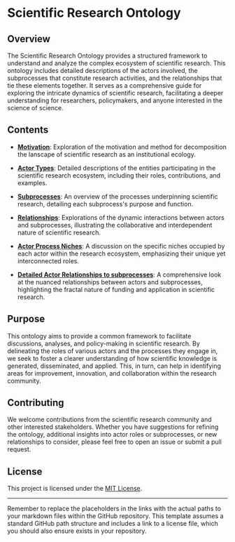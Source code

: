 # Scientific Research Ontology

## Overview

The Scientific Research Ontology provides a structured framework to understand and analyze the complex ecosystem of scientific research. This ontology includes detailed descriptions of the actors involved, the subprocesses that constitute research activities, and the relationships that tie these elements together. It serves as a comprehensive guide for exploring the intricate dynamics of scientific research, facilitating a deeper understanding for researchers, policymakers, and anyone interested in the science of science.

## Contents

- **[Motivation](https://github.com/mzargham/Scientific-Research-Ontology/blob/main/why.md)**: Exploration of the motivation and method for decomposition the lanscape of scientific research as an institutional ecology.

- **[Actor Types](https://github.com/mzargham/Scientific-Research-Ontology/blob/main/actors.md)**: Detailed descriptions of the entities participating in the scientific research ecosystem, including their roles, contributions, and examples.

- **[Subprocesses](https://github.com/mzargham/Scientific-Research-Ontology/blob/main/subprocesses.md)**: An overview of the processes underpinning scientific research, detailing each subprocess's purpose and function.

- **[Relationships](https://github.com/mzargham/Scientific-Research-Ontology/blob/main/relationships.md)**: Explorations of the dynamic interactions between actors and subprocesses, illustrating the collaborative and interdependent nature of scientific research.

- **[Actor Process Niches](actor_niches.md)**: A discussion on the specific niches occupied by each actor within the research ecosystem, emphasizing their unique yet interconnected roles.

- **[Detailed Actor Relationships to subprocesses](https://github.com/mzargham/Scientific-Research-Ontology/blob/main/actors_by_subprocess.md)**: A comprehensive look at the nuanced relationships between actors and subprocesses, highlighting the fractal nature of funding and application in scientific research.

## Purpose

This ontology aims to provide a common framework to facilitate discussions, analyses, and policy-making in scientific research. By delineating the roles of various actors and the processes they engage in, we seek to foster a clearer understanding of how scientific knowledge is generated, disseminated, and applied. This, in turn, can help in identifying areas for improvement, innovation, and collaboration within the research community.

## Contributing

We welcome contributions from the scientific research community and other interested stakeholders. Whether you have suggestions for refining the ontology, additional insights into actor roles or subprocesses, or new relationships to consider, please feel free to open an issue or submit a pull request.

## License

This project is licensed under the [MIT License](https://github.com/mzargham/Scientific-Research-Ontology/blob/main/LICENSE).

---

Remember to replace the placeholders in the links with the actual paths to your markdown files within the GitHub repository. This template assumes a standard GitHub path structure and includes a link to a license file, which you should also ensure exists in your repository.
